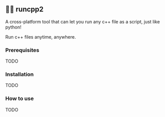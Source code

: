 ## 🏃‍♂️ runcpp2

A cross-platform tool that can let you run any c++ file as a script, just like python!

Run c++ files anytime, anywhere.

### Prerequisites

TODO

### Installation

TODO


### How to use

TODO

